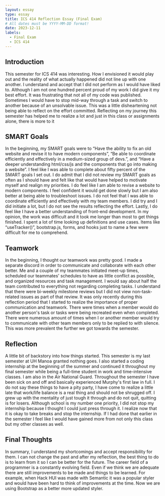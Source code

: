 ```yaml
---
layout: essay
type: essay
title: ICS 414 Reflection Essay (Final Exam) 
# All dates must be YYYY-MM-DD format!
date: 2023-12-11
labels:
  - Final Exam
  - ICS 414
---
```


## Introduction	 
  This semester for ICS 414 was interesting. How I envisioned it would play out and the reality of what actually happened did not line up with one another. I understand and accept that I did not perform as I would have liked to. Although I am not one hundred percent proud of my work I did give it my best effort. It was frustrating that not all of my code was published. Sometimes I would have to stop mid-way through a task and switch to another because of an unsolvable issue. This was a little disheartening not being able to reflect on the effort committed. Reflecting on my journey this semester has helped me to realize a lot and just in this class or assignments alone, there is more to it

## SMART Goals
  In the beginning, my SMART goals were to “Have the ability to fix an old website and revise it to have modern components”, “Be able to coordinate efficiently and effectively in a medium-sized group of devs.”, and “Have a deeper understanding html/css/js and the components that go into making a website”. I feel like I was able to complete about fifty percent of the SMART goals I set out. I do admit that I did not review my SMART goals as often as I should have and felt like that would have helped to motivate myself and realign my priorities. I do feel like I am able to revise a website to modern components. I feel confident it would get done slowly but I am also better at being able to troubleshoot issues. I do not feel that I was able to coordinate efficiently and effectively with my team members. I did try and I did initiate a lot, but I do not see the results reflecting the effort. Lastly, I do feel like I have a better understanding of front-end development. In my opinion, the work was difficult and it took me longer than most to get things finished. I spent a lot of time looking up definitions and use cases. Items like “useTracker()”, bootstrap.js, forms, and hooks just to name a few were difficult for me to comprehend. 

## Teamwork 
  In the beginning, I thought our teamwork was pretty good. I made a separate discord in order to communicate and collaborate with each other better. Me and a couple of my teammates initiated meet-up times, scheduled our teammates' schedules to have as little conflict as possible, and organized resources and task management. I would say about half the team contributed to everything not regarding completing tasks. I understand that there were bi-weekly milestone reviews but I did not view non-task-related issues as part of that review. It was only recently during this reflection period that I started to realize the importance of proper communication and teamwork. There were times when a member would do another person's task or tasks were being recreated even when completed. There were numerous amount of times when I or another member would try to communicate with other team members only to be replied to with silence. This was more prevalent the further we got towards the semester.

 
## Reflection
  A little bit of backstory into how things started. This semester is my last semester at UH Manoa granted nothing goes. I also started a coding internship at the beginning of the summer and continued it throughout my final semester while being a full-time student in work and time-intensive classes. I am also in the Air National Guard. Throughout the semester I have been sick on and off and basically experienced Murphy's first law in full. I do not say these things to have a pity party, I have come to realize a little late that work/life balance is a real thing and should not be shrugged off. I grew up with the mentality of just tough it through and do not quit, quitting is for losers. Although school is my number one priority, I did not stop my internship because I thought I could just press through it. I realize now that it is okay to take breaks and stop the internship. If I had done that earlier in the semester I feel like I would have gained more from not only this class but my other classes as well. 
 
## Final Thoughts 
  In summary, I understand my shortcomings and accept responsibility for them. I can not change the past and after my reflection, the best thing to do is to learn from it so I can be better for the future. The career field of a programmer is a constantly evolving field. Even if we think we are adequate there are still improvements to be made and things to be learned. For example, when Hack HUI was made with Semantic it was a popular styler and would have been hard to think of improvements at the time. Now we are using Bootstrap as a better more updated styler.
